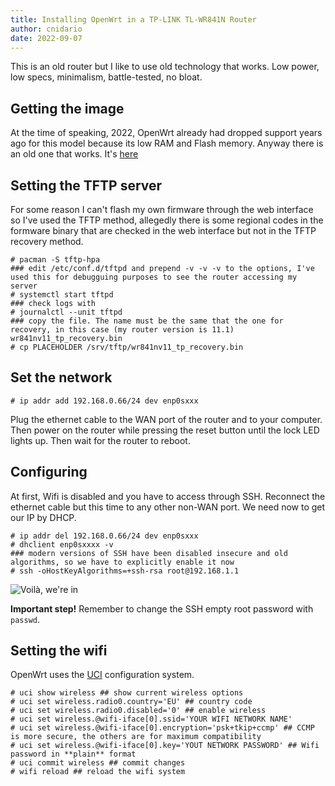 ```yaml
---
title: Installing OpenWrt in a TP-LINK TL-WR841N Router
author: cnidario
date: 2022-09-07
---
```


This is an old router but I like to use old technology that works. Low power, low specs, minimalism, battle-tested, no bloat.

## Getting the image
At the time of speaking, 2022, OpenWrt already had dropped support years ago for this model because its low RAM and Flash memory.
Anyway there is an old one that works. It's [here](https://oldwiki.archive.openwrt.org/toh/tp-link/tl-wr841nd#installation)

## Setting the TFTP server
For some reason I can't flash my own firmware through the web interface so I've used the TFTP method, allegedly there is some regional codes in the formware binary that are checked in the web interface but not in the TFTP recovery method.
```{.console}
# pacman -S tftp-hpa
### edit /etc/conf.d/tftpd and prepend -v -v -v to the options, I've used this for debugguing purposes to see the router accessing my server
# systemctl start tftpd
### check logs with
# journalctl --unit tftpd
### copy the file. The name must be the same that the one for recovery, in this case (my router version is 11.1) wr841nv11_tp_recovery.bin
# cp PLACEHOLDER /srv/tftp/wr841nv11_tp_recovery.bin
```

## Set the network
```{.console}
# ip addr add 192.168.0.66/24 dev enp0sxxx
```
Plug the ethernet cable to the WAN port of the router and to your computer. Then power on the router while pressing the reset button until the lock LED lights up. Then wait for the router to reboot.

## Configuring

At first, Wifi is disabled and you have to access through SSH. Reconnect the ethernet cable but this time to any other non-WAN port. We need now to get our IP by DHCP.
```{.console}
# ip addr del 192.168.0.66/24 dev enp0sxxx
# dhclient enp0sxxxx -v
### modern versions of SSH have been disabled insecure and old algorithms, so we have to explicitly enable it now
# ssh -oHostKeyAlgorithms=+ssh-rsa root@192.168.1.1
```
![](../img/openwrt-tl-wr841n-1.png "Voilà, we're in")

**Important step!** Remember to change the SSH empty root password with `passwd`. 

## Setting the wifi
OpenWrt uses the [UCI](https://openwrt.org/docs/guide-user/base-system/uci) configuration system.
```{.console}
# uci show wireless ## show current wireless options
# uci set wireless.radio0.country='EU' ## country code
# uci set wireless.radio0.disabled='0' ## enable wireless
# uci set wireless.@wifi-iface[0].ssid='YOUR WIFI NETWORK NAME'
# uci set wireless.@wifi-iface[0].encryption='psk+tkip+ccmp' ## CCMP is more secure, the others are for maximum compatibility
# uci set wireless.@wifi-iface[0].key='YOUT NETWORK PASSWORD' ## Wifi password in **plain** format
# uci commit wireless ## commit changes
# wifi reload ## reload the wifi system
```
